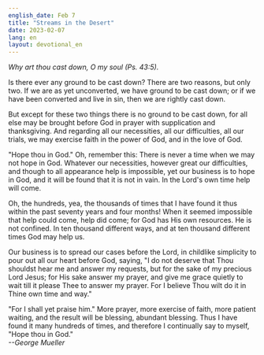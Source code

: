 ```yaml
---
english_date: Feb 7
title: "Streams in the Desert"
date: 2023-02-07
lang: en
layout: devotional_en
---
```





<p><em>Why art thou cast down, O my soul (Ps. 43:5).</em>

</p>

<p>Is there ever any ground to be cast down? There are two reasons, but only two. If we are as yet unconverted, we have ground to be cast down; or if we have been converted and live in sin, then we are rightly cast down.

</p>

<p>But except for these two things there is no ground to be cast down, for all else may be brought before God in prayer with supplication and thanksgiving. And regarding all our necessities, all our difficulties, all our trials, we may exercise faith in the power of God, and in the love of God.

</p>

<p>"Hope thou in God." Oh, remember this: There is never a time when we may not hope in God. Whatever our necessities, however great our difficulties, and though to all appearance help is impossible, yet our business is to hope in God, and it will be found that it is not in vain. In the Lord's own time help will come.

</p>

<p>Oh, the hundreds, yea, the thousands of times that I have found it thus within the past seventy years and four months! When it seemed impossible that help could come, help did come; for God has His own resources. He is not confined. In ten thousand different ways, and at ten thousand different times God may help us.

</p>

<p>Our business is to spread our cases before the Lord, in childlike simplicity to pour out all our heart before God, saying, "I do not deserve that Thou shouldst hear me and answer my requests, but for the sake of my precious Lord Jesus; for His sake answer my prayer, and give me grace quietly to wait till it please Thee to answer my prayer. For I believe Thou wilt do it in Thine own time and way."

</p>

<p>"For I shall yet praise him." More prayer, more exercise of faith, more patient waiting, and the result will be blessing, abundant blessing. Thus I have found it many hundreds of times, and therefore I continually say to myself, "Hope thou in God."<br/> <em>--George Mueller</em>

</p>

<p></p>